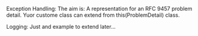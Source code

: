 Exception Handling:
The aim is: A representation for an RFC 9457 problem detail.
Yuor custome class can extend from this(ProblemDetail) class.

Logging:
Just and example to extend later...
